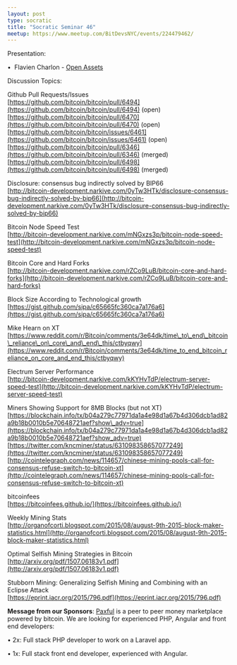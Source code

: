 ```yaml
---
layout: post
type: socratic
title: "Socratic Seminar 46"
meetup: https://www.meetup.com/BitDevsNYC/events/224479462/
---
```


Presentation:

•  Flavien Charlon - [Open Assets](https://github.com/OpenAssets) 

Discussion Topics:

Github Pull Requests/Issues  
[](https://github.com/bitcoin/bitcoin/pull/6494)[https://github.com/bitcoin/bitcoin/pull/6494](https://github.com/bitcoin/bitcoin/pull/6494) (open)  
[](https://github.com/bitcoin/bitcoin/pull/6470)[https://github.com/bitcoin/bitcoin/pull/6470](https://github.com/bitcoin/bitcoin/pull/6470) (open)  
[](https://github.com/bitcoin/bitcoin/issues/6461)[https://github.com/bitcoin/bitcoin/issues/6461](https://github.com/bitcoin/bitcoin/issues/6461) (open)  
[](https://github.com/bitcoin/bitcoin/pull/6346)[https://github.com/bitcoin/bitcoin/pull/6346](https://github.com/bitcoin/bitcoin/pull/6346) (merged)  
[](https://github.com/bitcoin/bitcoin/pull/6498)[https://github.com/bitcoin/bitcoin/pull/6498](https://github.com/bitcoin/bitcoin/pull/6498) (merged)

Disclosure: consensus bug indirectly solved by BIP66  
[](http://bitcoin-development.narkive.com/0yTw3HTk/disclosure-consensus-bug-indirectly-solved-by-bip66)[http://bitcoin-development.narkive.com/0yTw3HTk/disclosure-consensus-bug-indirectly-solved-by-bip66](http://bitcoin-development.narkive.com/0yTw3HTk/disclosure-consensus-bug-indirectly-solved-by-bip66)

Bitcoin Node Speed Test  
[](http://bitcoin-development.narkive.com/mNGxzs3p/bitcoin-node-speed-test)[http://bitcoin-development.narkive.com/mNGxzs3p/bitcoin-node-speed-test](http://bitcoin-development.narkive.com/mNGxzs3p/bitcoin-node-speed-test)

Bitcoin Core and Hard Forks  
[](http://bitcoin-development.narkive.com/rZCo9LuB/bitcoin-core-and-hard-forks)[http://bitcoin-development.narkive.com/rZCo9LuB/bitcoin-core-and-hard-forks](http://bitcoin-development.narkive.com/rZCo9LuB/bitcoin-core-and-hard-forks)

Block Size According to Technological growth  
[](https://gist.github.com/sipa/c65665fc360ca7a176a6)[https://gist.github.com/sipa/c65665fc360ca7a176a6](https://gist.github.com/sipa/c65665fc360ca7a176a6)

Mike Hearn on XT  
[](https://www.reddit.com/r/Bitcoin/comments/3e64dk/time_to_end_bitcoin_reliance_on_core_and_end_this/ctbyqwy)[https://www.reddit.com/r/Bitcoin/comments/3e64dk/time\_to\_end\_bitcoin\_reliance\_on\_core\_and\_end\_this/ctbyqwy](https://www.reddit.com/r/Bitcoin/comments/3e64dk/time_to_end_bitcoin_reliance_on_core_and_end_this/ctbyqwy)

Electrum Server Performance  
[](http://bitcoin-development.narkive.com/kKYHvTdP/electrum-server-speed-test)[http://bitcoin-development.narkive.com/kKYHvTdP/electrum-server-speed-test](http://bitcoin-development.narkive.com/kKYHvTdP/electrum-server-speed-test)

Miners Showing Support for 8MB Blocks (but not XT)  
[](https://blockchain.info/tx/b04a279c77971da1a4e98d1a67b4d306dcb1ad82a9b18b0010b5e70648721aef?show_adv=true)[https://blockchain.info/tx/b04a279c77971da1a4e98d1a67b4d306dcb1ad82a9b18b0010b5e70648721aef?show\_adv=true](https://blockchain.info/tx/b04a279c77971da1a4e98d1a67b4d306dcb1ad82a9b18b0010b5e70648721aef?show_adv=true)  
[](https://twitter.com/kncminer/status/631098358657077249)[https://twitter.com/kncminer/status/631098358657077249](https://twitter.com/kncminer/status/631098358657077249)  
[](http://cointelegraph.com/news/114657/chinese-mining-pools-call-for-consensus-refuse-switch-to-bitcoin-xt)[http://cointelegraph.com/news/114657/chinese-mining-pools-call-for-consensus-refuse-switch-to-bitcoin-xt](http://cointelegraph.com/news/114657/chinese-mining-pools-call-for-consensus-refuse-switch-to-bitcoin-xt)

bitcoinfees  
[](https://bitcoinfees.github.io/)[https://bitcoinfees.github.io/](https://bitcoinfees.github.io/)

Weekly Mining Stats  
[](http://organofcorti.blogspot.com/2015/08/august-9th-2015-block-maker-statistics.html)[http://organofcorti.blogspot.com/2015/08/august-9th-2015-block-maker-statistics.html](http://organofcorti.blogspot.com/2015/08/august-9th-2015-block-maker-statistics.html)

Optimal Selfish Mining Strategies in Bitcoin  
[](http://arxiv.org/pdf/1507.06183v1.pdf)[http://arxiv.org/pdf/1507.06183v1.pdf](http://arxiv.org/pdf/1507.06183v1.pdf)

Stubborn Mining: Generalizing Selfish Mining and Combining with an Eclipse Attack  
[](https://eprint.iacr.org/2015/796.pdf)[https://eprint.iacr.org/2015/796.pdf](https://eprint.iacr.org/2015/796.pdf)

**Message from our Sponsors**: [Paxful](http://paxful.com/) is a peer to peer money marketplace powered by bitcoin. We are looking for experienced PHP, Angular and front end developers:

• 2x: Full stack PHP developer to work on a Laravel app.

• 1x: Full stack front end developer, experienced with Angular.
